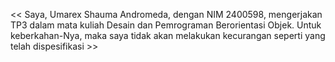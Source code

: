 << Saya, Umarex Shauma Andromeda, dengan NIM 2400598, mengerjakan TP3 dalam mata kuliah Desain dan Pemrograman Berorientasi Objek. Untuk keberkahan-Nya, maka saya tidak akan melakukan kecurangan seperti yang telah dispesifikasi >>
